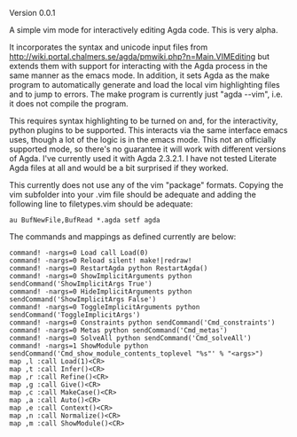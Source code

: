 Version 0.0.1

A simple vim mode for interactively editing Agda code.  This is very alpha.

It incorporates the syntax and unicode input files from <http://wiki.portal.chalmers.se/agda/pmwiki.php?n=Main.VIMEditing>
but extends them with support for interacting with the Agda process in the same manner as the emacs mode.  In addition,
it sets Agda as the make program to automatically generate and load the local vim highlighting files and to jump
to errors.  The make program is currently just "agda --vim", i.e. it does not compile the program.

This requires syntax highlighting to be turned on and, for the interactivity, python plugins to be supported.  This
interacts via the same interface emacs uses, though a lot of the logic is in the emacs mode.  This not an officially
supported mode, so there's no guarantee it will work with different versions of Agda.  I've currently used it with
Agda 2.3.2.1.  I have not tested Literate Agda files at all and would be a bit surprised if they worked.

This currently does not use any of the vim "package" formats.  Copying the vim subfolder into your .vim file
should be adequate and adding the following line to filetypes.vim should be adequate:

    au BufNewFile,BufRead *.agda setf agda

The commands and mappings as defined currently are below:

    command! -nargs=0 Load call Load(0)
    command! -nargs=0 Reload silent! make!|redraw!
    command! -nargs=0 RestartAgda python RestartAgda()
    command! -nargs=0 ShowImplicitArguments python sendCommand('ShowImplicitArgs True')
    command! -nargs=0 HideImplicitArguments python sendCommand('ShowImplicitArgs False')
    command! -nargs=0 ToggleImplicitArguments python sendCommand('ToggleImplicitArgs')
    command! -nargs=0 Constraints python sendCommand('Cmd_constraints')
    command! -nargs=0 Metas python sendCommand('Cmd_metas')
    command! -nargs=0 SolveAll python sendCommand('Cmd_solveAll')
    command! -nargs=1 ShowModule python sendCommand('Cmd_show_module_contents_toplevel "%s"' % "<args>")
    map ,l :call Load(1)<CR>
    map ,t :call Infer()<CR>
    map ,r :call Refine()<CR>
    map ,g :call Give()<CR>
    map ,c :call MakeCase()<CR>
    map ,a :call Auto()<CR>
    map ,e :call Context()<CR>
    map ,n :call Normalize()<CR>
    map ,m :call ShowModule()<CR>
